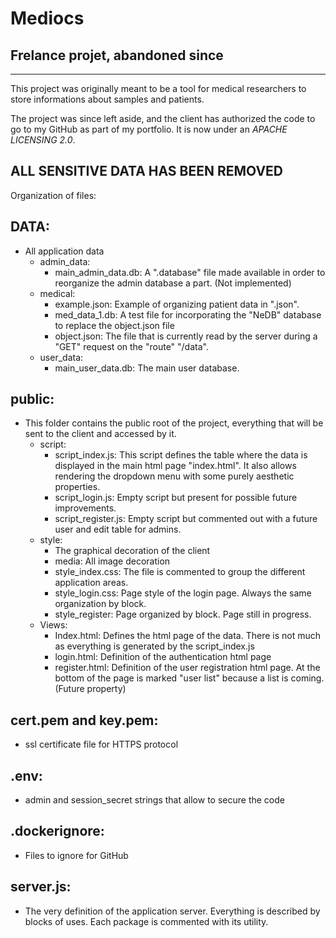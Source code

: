 # Mediocs
## Frelance projet, abandoned since
---

This project was originally meant to be a tool for medical researchers to store informations about samples and patients.

The project was since left aside, and the client has authorized the code to go to my GitHub as part of my portfolio. It is now under an *APACHE LICENSING 2.0*.

**ALL SENSITIVE DATA HAS BEEN REMOVED**
---

Organization of files:

## DATA:

- All application data
    - admin_data:
        - main_admin_data.db: A ".database" file made available in order to reorganize the admin database a part. (Not implemented)
    - medical:
        - example.json: Example of organizing patient data in ".json".
        - med_data_1.db: A test file for incorporating the "NeDB" database to replace the object.json file
        - object.json: The file that is currently read by the server during a "GET" request on the "route" "/data".
    - user_data:
        - main_user_data.db: The main user database.

## public:

- This folder contains the public root of the project, everything that will be sent to the client and accessed by it.
    - script:
        - script_index.js: This script defines the table where the data is displayed in the main html page "index.html". It also allows rendering the dropdown menu with some purely aesthetic properties.
        - script_login.js: Empty script but present for possible future improvements.
        - script_register.js: Empty script but commented out with a future user and edit table for admins.
    - style:
        - The graphical decoration of the client
        - media: All image decoration
        - style_index.css: The file is commented to group the different application areas.
        - style_login.css: Page style of the login page. Always the same organization by block.
        - style_register: Page organized by block. Page still in progress.
    - Views:
        - Index.html: Defines the html page of the data. There is not much as everything is generated by the script_index.js
        - login.html: Definition of the authentication html page
        - register.html: Definition of the user registration html page. At the bottom of the page is marked "user list" because a list is coming. (Future property)

## cert.pem and key.pem:

- ssl certificate file for HTTPS protocol

## .env:

- admin and session_secret strings that allow to secure the code

## .dockerignore:

- Files to ignore for GitHub

## server.js:

- The very definition of the application server. Everything is described by blocks of uses. Each package is commented with its utility.
